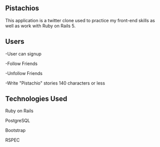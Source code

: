 ## Pistachios

This application is a twitter clone used to practice my front-end skills as well
as work with Ruby on Rails 5.

## Users

-User can signup

-Follow Friends

-Unfollow Friends

-Write "Pistachio" stories 140 characters or less

## Technologies Used
Ruby on Rails

PostgreSQL

Bootstrap

RSPEC
